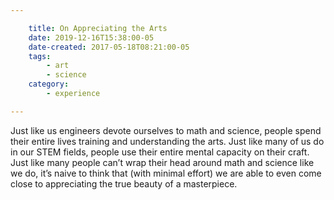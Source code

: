 ```yaml
---

    title: On Appreciating the Arts
    date: 2019-12-16T15:38:00-05
    date-created: 2017-05-18T08:21:00-05
    tags:
        - art
        - science
    category:
        - experience

---
```


Just like us engineers devote ourselves to math and science, people spend their entire lives training and understanding the arts. Just like many of us do in our STEM fields, people use their entire mental capacity on their craft. Just like many people can’t wrap their head around math and science like we do, it’s naive to think that (with minimal effort) we are able to even come close to appreciating the true beauty of a masterpiece.